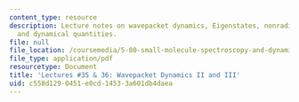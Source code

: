 ```yaml
---
content_type: resource
description: Lecture notes on wavepacket dynamics, Eigenstates, nonradiative decay,
  and dynamical quantities.
file: null
file_location: /coursemedia/5-80-small-molecule-spectroscopy-and-dynamics-fall-2008/c558d1290451e0cd14533a601db4daea_36_580ln_fa08.pdf
file_type: application/pdf
resourcetype: Document
title: 'Lectures #35 & 36: Wavepacket Dynamics II and III'
uid: c558d129-0451-e0cd-1453-3a601db4daea
---
```

